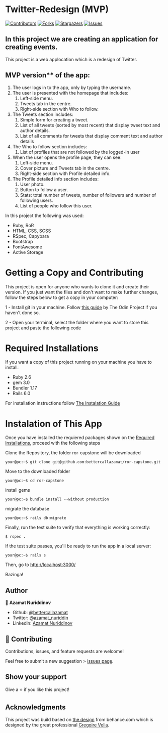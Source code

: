 # Twitter-Redesign (MVP)

[![Contributors][contributors-shield]][contributors-url]
[![Forks][forks-shield]][forks-url]
[![Stargazers][stars-shield]][stars-url]
[![Issues][issues-shield]][issues-url]

## In this project we are creating an application for creating events.

This project is a web applocation which is a redesign of Twitter.

## MVP version** of the app:

1. The user logs in to the app, only by typing the username.
2. The user is presented with the homepage that includes:
    1. Left-side menu.
    2. Tweets tab in the centre.
    3. Right-side section with Who to follow.
3. The Tweets section includes:
    1. Simple form for creating a tweet.
    2. List of all tweets (sorted by most recent) that display tweet text and author details.
    3. List of all comments for tweets that display comment text and author details
4. The Who to follow section includes:
    1. List of profiles that are not followed by the logged-in user
5. When the user opens the profile page, they can see:
    1. Left-side menu.
    2. Cover picture and Tweets tab in the centre.
    3. Right-side section with Profile detailed info.
6. The Profile detailed info section includes:
    1. User photo.
    2. Button to follow a user.
    3. Stats: total number of tweets, number of followers and number of following users.
    4. List of people who follow this user.

In this project the following was used:
- Ruby, RoR
- HTML, CSS, SCSS
- RSpec, Capybara
- Bootstrap
- FontAwesome
- Active Storage

# Getting a Copy and Contributing

This project is open for anyone who wants to clone it and create their version. If you just want the files and don't want to make further changes, follow the steps below to get a copy in your computer:

1 - Install git in your machine. Follow [this guide](https://www.theodinproject.com/courses/web-development-101/lessons/setting-up-git) by The Odin Project if you haven't done so.

2 - Open your terminal, select the folder where you want to store this project and paste the following code

# Required Installations

If you want a copy of this project running on your machine you have to install:

- Ruby 2.6
- gem 3.0
- Bundler 1.17
- Rails 6.0

For installation instructions follow [The Instalation Guide](https://www.tutorialspoint.com/ruby-on-rails/rails-installation)

# Instalation of This App

Once you have installed the requiered packages shown on the [Required Installations](), proceed with the following steps

Clone the Repository, the folder ror-capstone will be downloaded

```Shell
your@pc:~$ git clone git@github.com:bettercallazamat/ror-capstone.git
```

Move to the downloaded folder

```Shell
your@pc:~$ cd ror-capstone
```

install gems

```Shell
your@pc:~$ bundle install --without production
```

migrate the database

```Shell
your@pc:~$ rails db:migrate
```

Finally, run the test suite to verify that everything is working correctly:

```
$ rspec .
```

If the test suite passes, you'll be ready to run the app in a local server:

```Shell
your@pc:~$ rails s

```

Then, go to [http://localhost:3000/](http://localhost:3000/)

Bazinga!

## Author

👤 **Azamat Nuriddinov**

- Github: [@bettercallazamat](https://github.com/bettercallazamat)
- Twitter: [@azamat_nuriddin](https://twitter.com/azamat_nuriddin)
- Linkedin: [Azamat Nuriddinov](https://www.linkedin.com/in/azamat-nuriddinov-57579868)

## 🤝 Contributing

Contributions, issues, and feature requests are welcome!

Feel free to submit a new suggestion > [issues page](issues/).

## Show your support

Give a ⭐️ if you like this project!

## Acknowledgments
This project was build based on [the design](https://www.behance.net/gallery/14286087/Twitter-Redesign-of-UI-details) from behance.com which is designed by the great professional [Gregoire Vella](https://www.behance.net/gregoirevella).

[contributors-shield]: https://img.shields.io/github/contributors/bettercallazamat/ror-capstone.svg?style=flat-square
[contributors-url]: https://github.com/bettercallazamat/ror-capstone/graphs/contributors
[forks-shield]: https://img.shields.io/github/forks/bettercallazamat/ror-capstone.svg?style=flat-square
[forks-url]: https://github.com/bettercallazamat/ror-capstone/network/members
[stars-shield]: https://img.shields.io/github/stars/bettercallazamat/ror-capstone.svg?style=flat-square
[stars-url]: https://github.com/bettercallazamat/ror-capstone/stargazers
[issues-shield]: https://img.shields.io/github/issues/bettercallazamat/ror-capstone.svg?style=flat-square
[issues-url]: https://github.com/bettercallazamat/ror-capstone/issues
